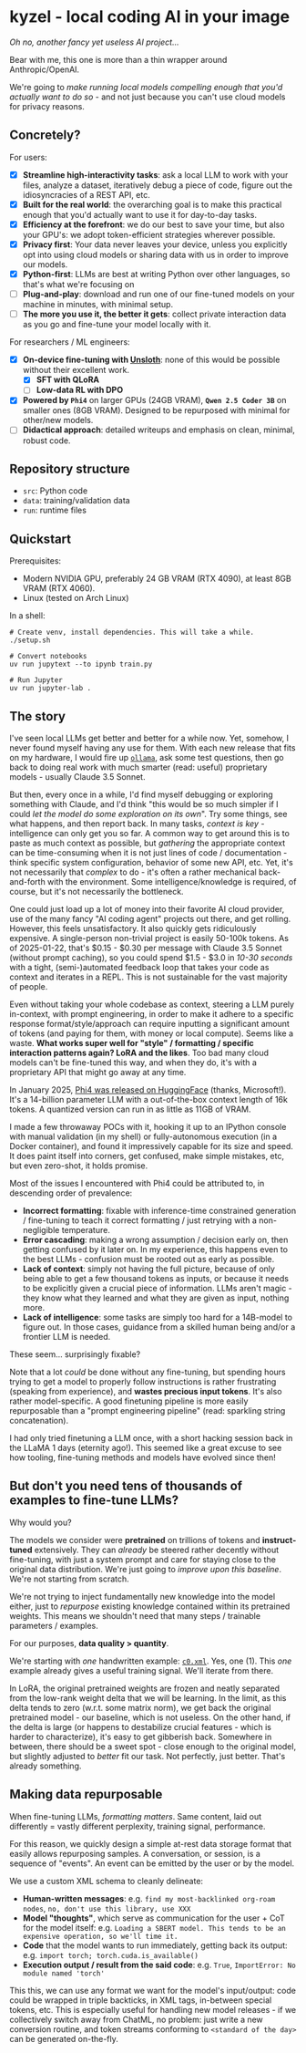 # kyzel - local coding AI in your image

_Oh no, another fancy yet useless AI project..._

Bear with me, this one is more than a thin wrapper around Anthropic/OpenAI.

We're going to *make running local models compelling enough that you'd actually want to do so* - and not just because you can't use cloud models for privacy reasons.

## Concretely?

For users:
- [X] **Streamline high-interactivity tasks**: ask a local LLM to work with your files, analyze a dataset, iteratively debug a piece of code, figure out the idiosyncracies of a REST API, etc.
- [X] **Built for the real world**: the overarching goal is to make this practical enough that you'd actually want to use it for day-to-day tasks.
- [X] **Efficiency at the forefront**: we do our best to save your time, but also your GPU's: we adopt token-efficient strategies wherever possible.
- [X] **Privacy first**: Your data never leaves your device, unless you explicitly opt into using cloud models or sharing data with us in order to improve our models.
- [X] **Python-first**: LLMs are best at writing Python over other languages, so that's what we're focusing on
- [ ] **Plug-and-play**: download and run one of our fine-tuned models on your machine in minutes, with minimal setup.
- [ ] **The more you use it, the better it gets**: collect private interaction data as you go and fine-tune your model locally with it.

For researchers / ML engineers:
- [X] **On-device fine-tuning with [Unsloth](https://unsloth.ai/)**: none of this would be possible without their excellent work.
  - [X] **SFT with QLoRA**
  - [ ] **Low-data RL with DPO**
- [X] **Powered by `Phi4`** on larger GPUs (24GB VRAM), **`Qwen 2.5 Coder 3B`** on smaller ones (8GB VRAM). Designed to be repurposed with minimal for other/new models.
- [ ] **Didactical approach**: detailed writeups and emphasis on clean, minimal, robust code.

## Repository structure

- `src`: Python code
- `data`: training/validation data
- `run`: runtime files


## Quickstart

Prerequisites:
- Modern NVIDIA GPU, preferably 24 GB VRAM (RTX 4090), at least 8GB VRAM (RTX 4060).
- Linux (tested on Arch Linux)

In a shell:
```
# Create venv, install dependencies. This will take a while.
./setup.sh

# Convert notebooks
uv run jupytext --to ipynb train.py

# Run Jupyter
uv run jupyter-lab .
```



## The story

I've seen local LLMs get better and better for a while now. Yet, somehow, I never found myself having any use for them. With each new release that fits on my hardware, I would fire up [`ollama`](https://github.com/ollama/ollama), ask some test questions, then go back to doing real work with much smarter (read: useful) proprietary models - usually Claude 3.5 Sonnet.

But then, every once in a while, I'd find myself debugging or exploring something with Claude, and I'd think "this would be so much simpler if I could _let the model do some exploration on its own_". Try some things, see what happens, and then report back. In many tasks, *context is key* - intelligence can only get you so far. A common way to get around this is to paste as much context as possible, but _gathering_ the appropriate context can be time-consuming when it is not just lines of code / documentation - think specific system configuration, behavior of some new API, etc. Yet, it's not necessarily that _complex_ to do - it's often a rather mechanical back-and-forth with the environment. Some intelligence/knowledge is required, of course, but it's not necessarily the bottleneck.

One could just load up a lot of money into their favorite AI cloud provider, use of the many fancy "AI coding agent" projects out there, and get rolling. However, this feels unsatisfactory. It also quickly gets ridiculously expensive. A single-person non-trivial project is easily 50-100k tokens. As of 2025-01-22, that's $0.15 - $0.30 per message with Claude 3.5 Sonnet (without prompt caching), so you could spend $1.5 - $3.0 in _10-30 seconds_ with a tight, (semi-)automated feedback loop that takes your code as context and iterates in a REPL. This is not sustainable for the vast majority of people.

Even without taking your whole codebase as context, steering a LLM purely in-context, with prompt engineering, in order to make it adhere to a specific response format/style/approach can require inputting a significant amount of tokens (and paying for them, with money or local compute). Seems like a waste. **What works super well for "style" / formatting / specific interaction patterns again? LoRA and the likes**. Too bad many cloud models can't be fine-tuned this way, and when they do, it's with a proprietary API that might go away at any time.

In January 2025, [Phi4 was released on HuggingFace](https://huggingface.co/microsoft/phi-4) (thanks, Microsoft!). It's a 14-billion parameter LLM with a out-of-the-box context length of 16k tokens. A quantized version can run in as little as 11GB of VRAM.

I made a few throwaway POCs with it, hooking it up to an IPython console with manual validation (in my shell) or fully-autonomous execution (in a Docker container), and found it impressively capable for its size and speed. It does paint itself into corners, get confused, make simple mistakes, etc, but even zero-shot, it holds promise.

Most of the issues I encountered with Phi4 could be attributed to, in descending order of prevalence:
- **Incorrect formatting**: fixable with inference-time constrained generation / fine-tuning to teach it correct formatting / just retrying with a non-negligible temperature.
- **Error cascading**: making a wrong assumption / decision early on, then getting confused by it later on. In my experience, this happens even to the best LLMs - confusion must be rooted out as early as possible.
- **Lack of context**: simply not having the full picture, because of only being able to get a few thousand tokens as inputs, or because it needs to be explicitly given a crucial piece of information. LLMs aren't magic - they know what they learned and what they are given as input, nothing more.
- **Lack of intelligence**: some tasks are simply too hard for a 14B-model to figure out. In those cases, guidance from a skilled human being and/or a frontier LLM is needed.

These seem... surprisingly fixable?

Note that a lot _could_ be done without any fine-tuning, but spending hours trying to get a model to properly follow instructions is rather frustrating (speaking from experience), and **wastes precious input tokens**. It's also rather model-specific. A good finetuning pipeline is more easily repurposable than a "prompt engineering pipeline" (read: sparkling string concatenation).

I had only tried finetuning a LLM once, with a short hacking session back in the LLaMA 1 days (eternity ago!). This seemed like a great excuse to see how tooling, fine-tuning methods and models have evolved since then!


## But don't you need tens of thousands of examples to fine-tune LLMs?

Why would you?

The models we consider were **pretrained** on trillions of tokens and **instruct-tuned** extensively. They can _already_ be steered rather decently without fine-tuning, with just a system prompt and care for staying close to the original data distribution. We're just going to _improve upon this baseline_. We're not starting from scratch.

We're not trying to inject fundamentally new knowledge into the model either, just to _repurpose_ existing knowledge contained within its pretrained weights. This means we shouldn't need that many steps / trainable parameters / examples.

For our purposes, **data quality > quantity**.

We're starting with _one_ handwritten example: [`c0.xml`](./data/c0.xml). Yes, one (1). This _one_ example already gives a useful training signal. We'll iterate from there.

In LoRA, the original pretrained weights are frozen and neatly separated from the low-rank weight delta that we will be learning. In the limit, as this delta tends to zero (w.r.t. some matrix norm), we get back the original pretrained model - our baseline, which is not useless. On the other hand, if the delta is large (or happens to destabilize crucial features - which is harder to characterize), it's easy to get gibberish back. Somewhere in between, there should be a sweet spot - close enough to the original model, but slightly adjusted to _better_ fit our task. Not perfectly, just better. That's already something.

## Making data repurposable

When fine-tuning LLMs, *formatting matters*. Same content, laid out differently = vastly different perplexity, training signal, performance.

For this reason, we quickly design a simple at-rest data storage format that easily allows repurposing samples. A conversation, or session, is a sequence of "events". An event can be emitted by the user or by the model.

We use a custom XML schema to cleanly delineate:
- **Human-written messages**: e.g. `find my most-backlinked org-roam nodes`, `no, don't use this library, use XXX`
- **Model "thoughts"**, which serve as communication for the user + CoT for the model itself: e.g. `Loading a SBERT model. This tends to be an expensive operation, so we'll time it.`
- **Code** that the model wants to run immediately, getting back its output: e.g. `import torch; torch.cuda.is_available()`
- **Execution output / result from the said code**: e.g. `True`, `ImportError: No module named 'torch'`

This this, we can use any format we want for the model's input/output: code could be wrapped in triple backticks, in XML tags, in-between special tokens, etc. This is especially useful for handling new model releases - if we collectively switch away from ChatML, no problem: just write a new conversion routine, and token streams conforming to `<standard of the day>` can be generated on-the-fly.
